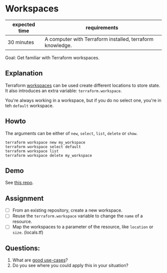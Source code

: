 # Workspaces

|expected time|requirements                                             |
|-------------|---------------------------------------------------------|
|30 minutes   |A computer with Terraform installed, terraform knowledge.|

Goal: Get familiar with Terraform workspaces.

## Explanation

Terraform [workspaces](https://www.terraform.io/docs/language/state/workspaces.html) can be used create different locations to store state. It also introduces an extra variable: `terraform.workspace`.

You're always working in a workspace, but if you do no select one, you're in teh `default` workspace.

## Howto

The arguments can be either of `new`, `select`, `list`, `delete` or `show`.

```
terraform workspace new my_workspace
terraform workspace select default
terraform workspace list
terraform workspace delete my_workspace
```

## Demo

See [this repo](https://github.com/robertdebock/terraform-azurerm-workspaces).

## Assignment

- [ ] From an existing repository, create a new workspace.
- [ ] Reuse the `terraform.workspace` variable to change the `name` of a resource.
- [ ] Map the workspaces to a parameter of the resource, like `location` or `size`. (locals.tf)

## Questions:

1. What are [good use-cases](https://www.terraform.io/docs/language/state/workspaces.html#when-to-use-multiple-workspaces)?
2. Do you see where you could apply this in your situation?
